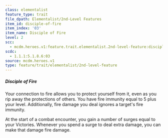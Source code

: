 ```yaml
---
class: elementalist
feature_type: trait
file_dpath: Elementalist/2nd-Level Features
item_id: disciple-of-fire
item_index: '03'
item_name: Disciple of Fire
level: 2
scc:
  - mcdm.heroes.v1:feature.trait.elementalist.2nd-level-feature:disciple-of-fire
scdc:
  - 1.1.1:5.1.8.6:03
source: mcdm.heroes.v1
type: feature/trait/elementalist/2nd-level-feature
---
```


##### Disciple of Fire

Your connection to fire allows you to protect yourself from it, even as you rip away the protections of others. You have fire immunity equal to 5 plus your level. Additionally, fire damage you deal ignores a target's fire immunity.

At the start of a combat encounter, you gain a number of surges equal to your Victories. Whenever you spend a surge to deal extra damage, you can make that damage fire damage.
